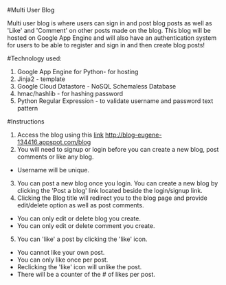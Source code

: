 #Multi User Blog

Multi user blog is where users can sign in and post blog posts as well as 'Like' and 'Comment' on other posts made on the blog. This blog will be hosted on Google App Engine and will also have an authentication system for users to be able to register and sign in and then create blog posts!

#Technology used:
1. Google App Engine for Python- for hosting
2. Jinja2 - template
3. Google Cloud Datastore - NoSQL Schemaless Database
4. hmac/hashlib - for hashing password
5. Python Regular Expression - to validate username and password text pattern

#Instructions
1. Access the blog using this [link](http://blog-eugene-134416.appspot.com/blog) http://blog-eugene-134416.appspot.com/blog
2. You will need to signup or login before you can create a new blog, post comments or like any blog.
  * Username will be unique.
3. You can post a new blog once you login.  You can create a new blog by clicking the 'Post a blog' link located beside the login/signup link.
4. Clicking the Blog title will redirect you to the blog page and provide edit/delete option as well as post comments.
  * You can only edit or delete blog you create.
  * You can only edit or delete comment you create.
5. You can 'like' a post by clicking the 'like' icon.
  * You cannot like your own post.
  * You can only like once per post.
  * Reclicking the 'like' icon will unlike the post.
  * There will be a counter of the # of likes per post.


